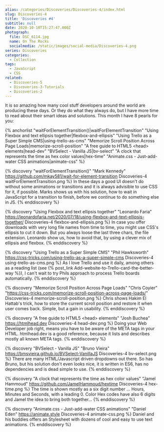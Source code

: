 ```yaml
---
alias: /categories/Discoveries/Discoveries-4/index.html
slug: Discoveries-4
title: 'Discoveries #4'
subtitle: null
date: 2020-10-10T15:27:47.000Z
photograph:
  file: DSC_6114.jpg
  name: On The Rocks
  socialmedia: /static/images/social-media/Discoveries-4.png
series: Discoveries
categories:
  - Collection
tags:
  - JavaScript
  - CSS
related:
  - Discoveries-5
  - Discoveries-3-Tutorials
  - Discoveries-2
---
```

It is so amazing how many cool stuff developers around the world are producing these days. Or they do what they always do, but I have more time to read about their smart ideas and solutions. This month I have 8 pearls for you:

{% anchorlist 
  "waitForElementTransition()|waitForElementTransition" 
  "Using Flexbox and text ellipsis together|flexbox-and-ellipsis" 
  "Using Trello as a Super Simple CMS|using-trello-as-cms" 
  "Memorize Scroll Position Across Page Loads|memorize-scroll-position" 
  "A free guide to HTML5 &lt;head&gt; elements|head-dev" 
  "BVSelect - Vanilla JS|bv-select" 
  "A clock that represents the time as hex color values|hex-time" 
  "Animate.css - Just-add-water CSS animations|animate-css"
%}
<!-- more -->

{% discovery "waitForElementTransition()" "Mark Kennedy" https://github.com/mkay581/wait-for-element-transition Discoveries-4 waitForElementTransition.png %}
  In these days a good UI doesn't do without some animations or transitions and it is always advisible to use CSS for it, if possible. Marks shows us with his solution, how to wait in JavaScript for a transition to finish, before we continue to do something else in JS.
{% enddiscovery %}

{% discovery "Using Flexbox and text ellipsis together" "Leonardo Faria" https://leonardofaria.net/2020/07/18/using-flexbox-and-text-ellipsis-together/ Discoveries-4 flexbox-and-ellipsis.png %}
  In case you offer downloads with very long file names from time to time, you might use CSS's ellipsis to cut it down. But you always loose the last three chars, the file extension. Leonardo show us, how to avoid that, by using a clever mix of ellipsis and flexbox.
{% enddiscovery %}

{% discovery "Using Trello as a Super Simple CMS" "Phil Hawksworth" https://css-tricks.com/using-trello-as-a-super-simple-cms Discoveries-4 using-trello-as-cms.png %}
  As I love Trello and use it daily, among others as a reading list (see {% post_link Add-website-to-Trello-card-the-better-way %}), I can't wait to try Phils approach to process Trello boards automatically.
{% enddiscovery %}

{% discovery "Memorize Scroll Position Across Page Loads" "Chris Coyier" "https://css-tricks.com/memorize-scroll-position-across-page-loads/" Discoveries-4 memorize-scroll-position.png %}
  Chris shows Hakim El Hattab's trick, how to store the current scroll position and restore it when user comes back. Simple, but a gain in usability.
{% enddiscovery %}

{% discovery "A free guide to HTML5 &lt;head&gt; elements" "Josh Buchea" https://htmlhead.dev Discoveries-4 head-dev.png %}
  Doing your Web Developer job right, means you have to be aware of the META tags in your HTML. htmlhead.dev is a good reference, because it lists and describes mostly all known META tags.
{% enddiscovery %}

{% discovery "BVSelect - Vanilla JS" "Bruno Vieira" https://bmsvieira.github.io/BVSelect-VanillaJS Discoveries-4 bv-select.png %}
  There are many HTML/Javascript driven dropdowns out there. So has Bruno, but his solution don't even looks nice, it is written in ES6, has no dependencies and is dead simple to use.
{% enddiscovery %}

{% discovery "A clock that represents the time as hex color values" "Jamel Hammoud" https://github.com/JamelHammoud/hextime Discoveries-4 hex-time.png %}
  The time is shown mostly as a six digit number ... Hours, Minutes and Seconds, with a leading 0. Color Hex codes have also 6 digits and Jamel  the idea to bring both together...
{% enddiscovery %}

{% discovery "Animate.css - Just-add-water CSS animations" "Daniel Eden" https://animate.style Discoveries-4 animate-css.png %}
  Daniel and his buddies offers an Stylesheet with dozens of cool and easy to use text animations.
{% enddiscovery %}